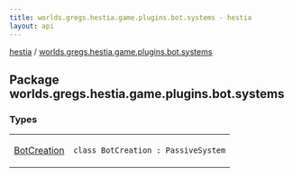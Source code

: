 ```yaml
---
title: worlds.gregs.hestia.game.plugins.bot.systems - hestia
layout: api
---
```


<div class='api-docs-breadcrumbs'><a href="../index.html">hestia</a> / <a href="./index.html">worlds.gregs.hestia.game.plugins.bot.systems</a></div>

## Package worlds.gregs.hestia.game.plugins.bot.systems

### Types

<table class="api-docs-table">
<tbody>
<tr>
<td markdown="1">

<a href="-bot-creation/index.html">BotCreation</a>


</td>
<td markdown="1">
<div class="signature"><code><span class="keyword">class </span><span class="identifier">BotCreation</span>&nbsp;<span class="symbol">:</span>&nbsp;<span class="identifier">PassiveSystem</span></code></div>

</td>
</tr>
</tbody>
</table>
